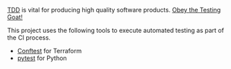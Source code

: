 [TDD](https://en.wikipedia.org/wiki/Test-driven_development) is vital for producing high quality
software products. [Obey the Testing Goat!](https://www.obeythetestinggoat.com/)

This project uses the following tools to execute automated testing as part of the CI process.

- [Conftest](https://www.conftest.dev/) for Terraform
- [pytest](https://pytest.org) for Python